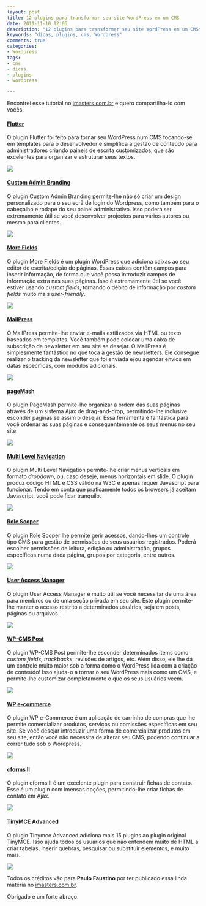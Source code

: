 ```yaml
---
layout: post
title: 12 plugins para transformar seu site WordPress em um CMS
date: 2011-11-10 12:06
description: "12 plugins para transformar seu site WordPress em um CMS"
keywords: "dicas, plugins, cms, Wordpress"
comments: true
categories:
- Wordpress
tags:
- cms
- dicas
- plugins
- wordpress

---
```


Encontrei esse tutorial no [imasters.com.br](http://imasters.com.br/ "imasters.com.br") e quero compartilha-lo com vocês.

#### [Flutter](http://wordpress.org/extend/plugins/fresh-page/)

O plugin Flutter foi feito para tornar seu WordPress num CMS focando-se em templates para o desenvolvedor e simplifica a gestão de conteúdo para administradores criando paineis de escrita customizados, que são excelentes para organizar e estruturar seus textos.

![](/assets/uploads/flutter201.jpg)

#### [Custom Admin Branding](http://redlettersstudio.com/wordpress-custom-admin-branding/)

O plugin Custom Admin Branding permite-lhe não só criar um design personalizado para o seu ecrã de login do Wordpress, como também para o cabeçalho e rodapé do seu painel administrativo. Isso poderá ser extremamente útil se você desenvolver projectos para vários autores ou mesmo para clientes.

![](/assets/uploads/custom-admin-brand202.jpg)

#### [More Fields](http://wordpress.org/extend/plugins/more-fields/)

O plugin More Fields é um plugin WordPress que adiciona caixas ao seu editor de escrita/edição de páginas. Essas caixas contêm campos para inserir informação, de forma que você possa introduzir campos de informação extra nas suas páginas. Isso é extremamente útil se você estiver usando _custom fields_, tornando o débito de informação por _custom fields_ muito mais _user-friendly_.

![](/assets/uploads/more-field203.jpg)

#### [MailPress](http://www.mailpress.org/wiki/index.php?title=Main_Page)

O MailPress permite-lhe enviar e-mails estilizados via HTML ou texto baseados em templates. Você também pode colocar uma caixa de subscrição de newsletter em seu site se desejar. O MailPress é simplesmente fantástico no que toca à gestão de newsletters. Ele consegue realizar o tracking da newsletter que foi enviada e/ou agendar envios em datas específicas, com módulos adicionais.

![](/assets/uploads/mailpress204.jpg)

#### [pageMash](http://joelstarnes.co.uk/blog/pagemash/)

O plugin PageMash permite-lhe organizar a ordem das suas páginas através de um sistema Ajax de drag-and-drop, permitindo-lhe inclusive esconder páginas se assim o desejar. Essa ferramenta é fantástica para você ordenar as suas páginas e consequentemente os seus menus no seu site.

![](/assets/uploads/pagemash205.jpg)

#### [Multi Level Navigation](http://pixopoint.com/products/multi-level-navigation//)

O plugin Multi Level Navigation permite-lhe criar menus verticais em formato _dropdown_, ou, caso deseje, menus horizontais em slide. O plugin produz código HTML e CSS válido na W3C e apenas requer Javascript para funcionar. Tendo em conta que praticamente todos os browsers já aceitam Javascript, você pode ficar tranquilo.

![](/assets/uploads/multi-level-navigation206.jpg)

#### [Role Scoper](http://agapetry.net/news/introducing-role-scoper/)

O plugin Role Scoper lhe permite gerir acessos, dando-lhes um controle tipo CMS para gestão de permissões de seus usuários registrados. Poderá escolher permissões de leitura, edição ou administração, grupos específicos numa dada página, grupos por categoria, entre outros.

![](/assets/uploads/role-scoper207.jpg)

#### [User Access Manager](http://www.gm-alex.de/projects/wordpress/plugins/user-access-manager/)

O plugin User Access Manager é muito útil se você necessitar de uma área para membros ou de uma seção privada em seu site. Este plugin permite-lhe manter o acesso restrito a determinados usuários, seja em posts, páginas ou arquivos.

![](/assets/uploads/user-access-manager208.jpg)

#### [WP-CMS Post](http://wp-cms.com/our-wordpress-plugins/post-control-plugin/)

O plugin WP-CMS Post permite-lhe esconder determinados items como _custom fields_, _trackbacks_, revisões de artigos, etc. Além disso, ele lhe dá um controle muito maior sob a forma como o WordPress lida com a criação de conteúdo! Isso ajuda-o a tornar o seu WordPress mais como um CMS, e permite-lhe customizar completamente o que os seus usuários veem.

![](/assets/uploads/wp-cms-post209.jpg)

#### [WP e-commerce](http://www.instinct.co.nz/e-commerce/)

O plugin WP e-Commerce é um aplicação de carrinho de compras que lhe permite comercializar produtos, serviços ou comissões específicas em seu site. Se você desejar introduzir uma forma de comercializar produtos em seu site, então você não necessita de alterar seu CMS, podendo continuar a correr tudo sob o Wordpress.

![](/assets/uploads/ecommerce.2010jpg.jpg)

#### [cforms II](http://www.deliciousdays.com/cforms-plugin/)

O plugin cforms II é um excelente plugin para construir fichas de contato. Esse é um plugin com imensas opções, permitindo-lhe criar fichas de contato em Ajax.

![](/assets/uploads/cform2011.jpg)

#### [TinyMCE Advanced](http://www.laptoptips.ca/projects/tinymce-advanced/)

O plugin Tinymce Advanced adiciona mais 15 plugins ao plugin original TinyMCE. Isso ajuda todos os usuários que não entendem muito de HTML a criar tabelas, inserir quebras, pesquisar ou substituir elementos, e muito mais.

![](/assets/uploads/tinymce-advanced2012.jpg)

Todos os créditos vão para **Paulo Faustino** por ter publicado essa linda matéria no [imasters.com.br](http://imasters.com.br/artigo/18628/wordpress/12_plugins_para_transformar_seu_site_wordpress_em_um_cms/ "imasters.com.br").

Obrigado e um forte abraço.